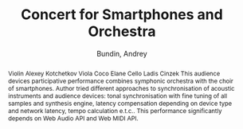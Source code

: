 --- 
title: "Concert for Smartphones and Orchestra" 
abstract: "Violin Alexey Kotchetkov Viola Coco Elane Cello Ladis Cinzek This audience devices participative performance combines symphonic orchestra with the choir of smartphones. Author tried different approaches to synchronisation of acoustic instruments and audience devices: tonal synchronisation with fine tuning of all samples and synthesis engine, latency compensation depending on device type and network latency, tempo calculation e.t.c.. This performance significantly depends on Web Audio API and Web MIDI API." 
address: "Berlin" 
author: "Bundin, Andrey"
webAuthor: "Andrey Bundin" 
booktitle: "Proceedings of the International Web Audio Conference" 
editor: "Monschke, Jan and Guttandin, Christoph and Schnell, Norbert and Jenkinson, Thomas and Schaedler, Jack" 
month: "Proceedings of the International Web Audio Conference"
pages: "undefined" 
publisher: "TU Berlin" 
series: "WAC '18"
type: "Video"  
year: "2018" 
id: "2018_vid3" 
tags: year2018
media: https://www.youtube.com/watch?v=-_Q6x4mfZAM 
pdflink: none
ISSN: 2663-5844
---